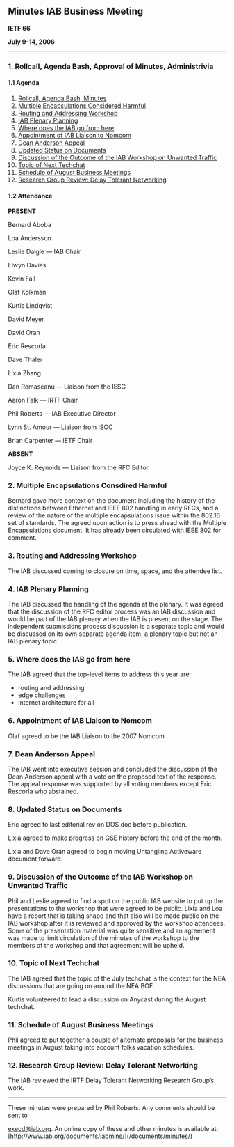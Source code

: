 
Minutes
IAB Business Meeting
----------------------------


**IETF 66**  

**July 9-14, 2006**




---


### 1. Rollcall, Agenda Bash, Approval of Minutes, Administrivia


#### 1.1 Agenda


1. [Rollcall, Agenda Bash, Minutes](#1)
2. [Multiple Encapsulations Considered Harmful](#2)
3. [Routing and Addressing Workshop](#3)
4. [IAB Plenary Planning](#4)
5. [Where does the IAB go from here](#5)
6. [Appointment of IAB Liaison to Nomcom](#6)
7. [Dean Anderson Appeal](#7)
8. [Updated Status on Documents](#8)
9. [Discussion of the Outcome of the IAB Workshop on Unwanted Traffic](#9)
10. [Topic of Next Techchat](#10)
11. [Schedule of August Business Meetings](#11)
12. [Research Group Review: Delay Tolerant Networking](#12)


#### 1.2 Attendance


**PRESENT**  

Bernard Aboba  

Loa Andersson  

Leslie Daigle — IAB Chair  

Elwyn Davies  

Kevin Fall  

Olaf Kolkman  

Kurtis Lindqvist  

David Meyer  

David Oran  

Eric Rescorla  

Dave Thaler  

Lixia Zhang  

Dan Romascanu — Liaison from the IESG  

Aaron Falk — IRTF Chair  

Phil Roberts — IAB Executive Director  

Lynn St. Amour — Liaison from ISOC  

Brian Carpenter — IETF Chair



**ABSENT**  

Joyce K. Reynolds — Liaison from the RFC Editor


### 2. Multiple Encapsulations Consdired Harmful


Bernard gave more context on the document including the history of the distinctions between Ethernet and IEEE 802 handling in early RFCs, and a review of the nature of the multiple encapsulations issue within the 802.16 set of standards. The agreed upon action is to press ahead with the Multiple Encapsulations document. It has already been circulated with IEEE 802 for comment.


### 3. Routing and Addressing Workshop


The IAB discussed coming to closure on time, space, and the attendee list.


### 4. IAB Plenary Planning


The IAB discussed the handling of the agenda at the plenary. It was agreed that the discussion of the RFC editor process was an IAB discussion and would be part of the IAB plenary when the IAB is present on the stage. The independent submissions process discussion is a separate topic and would be discussed on its own separate agenda item, a plenary topic but not an IAB plenary topic.


### 5. Where does the IAB go from here


The IAB agreed that the top-level items to address this year are:


- routing and addressing
- edge challenges
- internet architecture for all  

### 6. Appointment of IAB Liaison to Nomcom


Olaf agreed to be the IAB Liaison to the 2007 Nomcom


### 7. Dean Anderson Appeal


The IAB went into executive session and concluded the discussion of the Dean Anderson appeal with a vote on the proposed text of the response. The appeal response was supported by all voting members except Eric Rescorla who abstained.


### 8. Updated Status on Documents


Eric agreed to last editorial rev on DOS doc before publication.


Lixia agreed to make progress on GSE history before the end of the month.


Lixia and Dave Oran agreed to begin moving Untangling Activeware document forward.


### 9. Discussion of the Outcome of the IAB Workshop on Unwanted Traffic


Phil and Leslie agreed to find a spot on the public IAB website to put up the presentations to the workshop that were agreed to be public. Lixia and Loa have a report that is taking shape and that also will be made public on the IAB workshop after it is reviewed and approved by the workshop attendees. Some of the presentation material was quite sensitive and an agreement was made to limit circulation of the minutes of the workshop to the members of the workshop and that agreement will be upheld.


### 10. Topic of Next Techchat


The IAB agreed that the topic of the July techchat is the context for the NEA discussions that are going on around the NEA BOF.


Kurtis volunteered to lead a discussion on Anycast during the August techchat.


### 11. Schedule of August Business Meetings


Phil agreed to put together a couple of alternate proposals for the business meetings in August taking into account folks vacation schedules.


### 12. Research Group Review: Delay Tolerant Networking


The IAB reviewed the IRTF Delay Tolerant Networking Research Group’s work.




---


These minutes were prepared by Phil Roberts. Any comments should be sent to  

[execd@iab.org](mailto:execd@iab.org). An online copy of these and other minutes is available at:  [http://www.iab.org/documents/iabmins/](/documents/minutes/)

